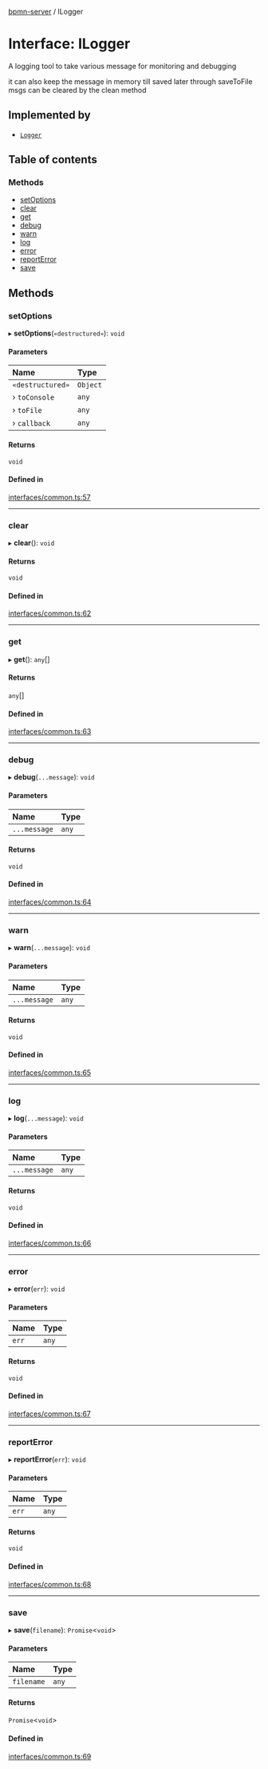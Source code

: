 [bpmn-server](../readme.md) / ILogger

# Interface: ILogger

A logging tool to take various message for monitoring and debugging

it can also keep the message in memory till saved later through saveToFile
msgs can be cleared by the clean method

## Implemented by

- [`Logger`](../classes/Logger.md)

## Table of contents

### Methods

- [setOptions](ILogger.md#setoptions)
- [clear](ILogger.md#clear)
- [get](ILogger.md#get)
- [debug](ILogger.md#debug)
- [warn](ILogger.md#warn)
- [log](ILogger.md#log)
- [error](ILogger.md#error)
- [reportError](ILogger.md#reporterror)
- [save](ILogger.md#save)

## Methods

### setOptions

▸ **setOptions**(`«destructured»`): `void`

#### Parameters

| Name | Type |
| :------ | :------ |
| `«destructured»` | `Object` |
| › `toConsole` | `any` |
| › `toFile` | `any` |
| › `callback` | `any` |

#### Returns

`void`

#### Defined in

[interfaces/common.ts:57](https://github.com/bpmnServer/bpmn-server/blob/67a073b/src/interfaces/common.ts#L57)

___

### clear

▸ **clear**(): `void`

#### Returns

`void`

#### Defined in

[interfaces/common.ts:62](https://github.com/bpmnServer/bpmn-server/blob/67a073b/src/interfaces/common.ts#L62)

___

### get

▸ **get**(): `any`[]

#### Returns

`any`[]

#### Defined in

[interfaces/common.ts:63](https://github.com/bpmnServer/bpmn-server/blob/67a073b/src/interfaces/common.ts#L63)

___

### debug

▸ **debug**(`...message`): `void`

#### Parameters

| Name | Type |
| :------ | :------ |
| `...message` | `any` |

#### Returns

`void`

#### Defined in

[interfaces/common.ts:64](https://github.com/bpmnServer/bpmn-server/blob/67a073b/src/interfaces/common.ts#L64)

___

### warn

▸ **warn**(`...message`): `void`

#### Parameters

| Name | Type |
| :------ | :------ |
| `...message` | `any` |

#### Returns

`void`

#### Defined in

[interfaces/common.ts:65](https://github.com/bpmnServer/bpmn-server/blob/67a073b/src/interfaces/common.ts#L65)

___

### log

▸ **log**(`...message`): `void`

#### Parameters

| Name | Type |
| :------ | :------ |
| `...message` | `any` |

#### Returns

`void`

#### Defined in

[interfaces/common.ts:66](https://github.com/bpmnServer/bpmn-server/blob/67a073b/src/interfaces/common.ts#L66)

___

### error

▸ **error**(`err`): `void`

#### Parameters

| Name | Type |
| :------ | :------ |
| `err` | `any` |

#### Returns

`void`

#### Defined in

[interfaces/common.ts:67](https://github.com/bpmnServer/bpmn-server/blob/67a073b/src/interfaces/common.ts#L67)

___

### reportError

▸ **reportError**(`err`): `void`

#### Parameters

| Name | Type |
| :------ | :------ |
| `err` | `any` |

#### Returns

`void`

#### Defined in

[interfaces/common.ts:68](https://github.com/bpmnServer/bpmn-server/blob/67a073b/src/interfaces/common.ts#L68)

___

### save

▸ **save**(`filename`): `Promise`\<`void`\>

#### Parameters

| Name | Type |
| :------ | :------ |
| `filename` | `any` |

#### Returns

`Promise`\<`void`\>

#### Defined in

[interfaces/common.ts:69](https://github.com/bpmnServer/bpmn-server/blob/67a073b/src/interfaces/common.ts#L69)
